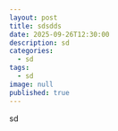 ```yaml
---
layout: post
title: sdsdds
date: 2025-09-26T12:30:00
description: sd
categories:
  - sd
tags:
  - sd
image: null
published: true
---
```

sd

